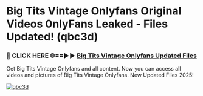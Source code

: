 # Big Tits Vintage Onlyfans Original Videos 0nlyFans Leaked - Files Updated! (qbc3d)

<h3>🔴 CLICK HERE 🌐==►► <a href="https://tinyurl.com/x26r9saj" rel="nofollow">Big Tits Vintage Onlyfans Updated Files</a></h3>

Get Big Tits Vintage Onlyfans and all content. Now you can access all videos and pictures of Big Tits Vintage Onlyfans. New Updated Files 2025!

[![qbc3d](https://i.imgur.com/LkgZPqh.gif)](https://tinyurl.com/x26r9saj)
